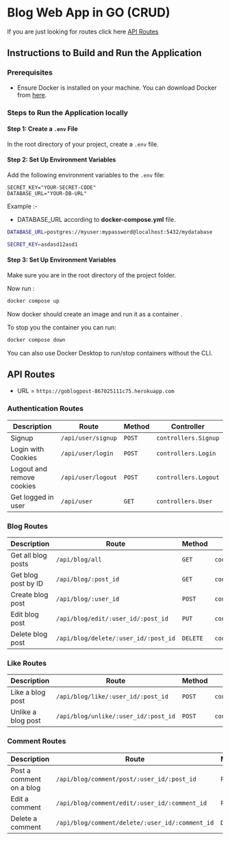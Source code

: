 # Blog Web App in GO (CRUD)
If you are just looking for routes click here [API Routes](#api-routes)

## Instructions to Build and Run the Application

### Prerequisites
- Ensure Docker is installed on your machine. You can download Docker from [here](https://www.docker.com/products/docker-desktop).

### Steps to Run the Application locally

#### Step 1: Create a `.env` File
In the root directory of your project, create a `.env` file.

#### Step 2: Set Up Environment Variables
Add the following environment variables to the `.env` file:

```plaintext
SECRET_KEY="YOUR-SECRET-CODE"
DATABASE_URL="YOUR-DB-URL"
```
 Example :- 
<br>
- DATABASE_URL according to **docker-compose.yml** file.

```bash
DATABASE_URL=postgres://myuser:mypassword@localhost:5432/mydatabase
```
```bash
SECRET_KEY=asdasd12asd1
```
#### Step 3: Set Up Environment Variables
Make sure you are in the root directory of the project folder.

Now run : <br>

```bash
docker compose up
```
Now docker should create an image and run it as a container .

To stop you the container you can run: <br>
```bash
docker compose down
```
You can also use Docker Desktop to run/stop containers without the CLI.


## API Routes

- URL = ```https://goblogpost-867025111c75.herokuapp.com```

### Authentication Routes

| **Description**          | **Route**              | **Method** | **Controller**       |
|--------------------------|------------------------|------------|----------------------|
| Signup                   | `/api/user/signup`     | `POST`     | `controllers.Signup` |
| Login with Cookies       | `/api/user/login`      | `POST`     | `controllers.Login`  |
| Logout and remove cookies| `/api/user/logout`     | `POST`     | `controllers.Logout` |
| Get logged in user       | `/api/user`            | `GET`      | `controllers.User`   |

### Blog Routes

| **Description**            | **Route**                           | **Method** | **Controller**                   |
|----------------------------|-------------------------------------|------------|----------------------------------|
| Get all blog posts         | `/api/blog/all`                     | `GET`      | `controllers.GetAllPosts`        |
| Get blog post by ID        | `/api/blog/:post_id`                | `GET`      | `controllers.GetPostWithIdHandler`|
| Create blog post           | `/api/blog/:user_id`                | `POST`     | `controllers.CreateBlog`         |
| Edit blog post             | `/api/blog/edit/:user_id/:post_id`  | `PUT`      | `controllers.EditPost`           |
| Delete blog post           | `/api/blog/delete/:user_id/:post_id`| `DELETE`   | `controllers.DeletePost`         |

### Like Routes

| **Description**       | **Route**                              | **Method** | **Controller**          |
|-----------------------|----------------------------------------|------------|-------------------------|
| Like a blog post      | `/api/blog/like/:user_id/:post_id`     | `POST`     | `controllers.LikePost`  |
| Unlike a blog post    | `/api/blog/unlike/:user_id/:post_id`   | `POST`     | `controllers.UnlikePost`|

### Comment Routes

| **Description**         | **Route**                                    | **Method** | **Controller**             |
|-------------------------|----------------------------------------------|------------|----------------------------|
| Post a comment on a blog| `/api/blog/comment/post/:user_id/:post_id`   | `POST`     | `controllers.PostComment`  |
| Edit a comment          | `/api/blog/comment/edit/:user_id/:comment_id`| `PUT`      | `controllers.EditComment`  |
| Delete a comment        | `/api/blog/comment/delete/:user_id/:comment_id`| `DELETE`   | `controllers.DeleteComment`|